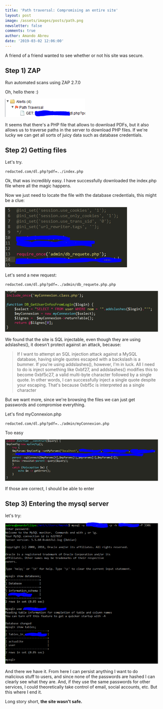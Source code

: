 ```yaml
---
title: 'Path traversal: Compromising an entire site'
layout: post
image: /assets/images/posts/path.png
newsletter: false
comments: true
author: Amando Abreu
date: '2019-03-02 12:06:00'
---
```

A friend of a friend wanted to see whether or not his site was secure.



## Step 1) ZAP

Run automated scans using ZAP 2.7.0

Oh, hello there :)

![](/assets/images/posts/path.png)

It seems that there's a PHP file that allows to download PDFs, but it also allows us to traverse paths in the server to download PHP files. If we're lucky we can get all sorts of juicy data such as database credentials. 

## Step 2) Getting files

Let's try.

```
redacted.com/dl.php?pdf=../index.php
```

Ok, that was incredibly easy. I have successfully downloaded the index.php file where all the magic happens.

Now we just need to locate the file with the database credentials, this might be a clue:

![](/assets/images/posts/db.png)

Let's send a new request:

```
redacted.com/dl.php?pdf=../admin/db_requete.php.php
```

![](/assets/images/posts/mysql2.png)

We found that the site is SQL injectable, even though they are using adslashes(), it doesn't protect against an attack, because:

> If I want to attempt an SQL injection attack against a MySQL database, having single quotes escaped with a backslash is a bummer. If you're using addslashes(), however, I'm in luck. All I need to do is inject something like 0xbf27, and addslashes() modifies this to become 0xbf5c27, a valid multi-byte character followed by a single quote. In other words, I can successfully inject a single quote despite your escaping. That's because 0xbf5c is interpreted as a single character

But we want more, since we're browsing the files we can just get passwords and compromise everything.

Let's find myConnexion.php

```
redacted.com/dl.php?pdf=../admin/myConnexion.php
```

Too easy

![](/assets/images/posts/passwords.png)

If those are correct, I should be able to enter

## Step 3) Entering the mysql server

let's try:

![](/assets/images/posts/mysql7.png)

And there we have it. From here I can persist anything I want to do malicious stuff to users, and since none of the passwords are hashed I can clearly see what they are. And, if they use the same passwords for other services, I could theoretically take control of email, social accounts, etc. But this where I end it.

Long story short, **the site wasn't safe.**
